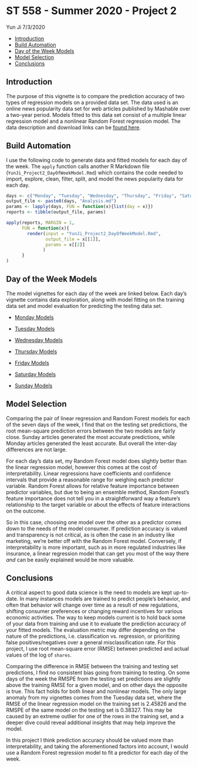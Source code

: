 ST 558 - Summer 2020 - Project 2
================
Yun Ji
7/3/2020

  - [Introduction](#introduction)
  - [Build Automation](#build-automation)
  - [Day of the Week Models](#day-of-the-week-models)
  - [Model Selection](#model-selection)
  - [Conclusions](#conclusions)

## Introduction

The purpose of this vignette is to compare the prediction accuracy of
two types of regression models on a provided data set. The data used is
an online news popularity data set for web articles published by
Mashable over a two-year period. Models fitted to this data set consist
of a multiple linear regression model and a nonlinear Random Forest
regression model. The data description and download links can be [found
here](https://archive.ics.uci.edu/ml/datasets/Online+News+Popularity#).

## Build Automation

I use the following code to generate data and fitted models for each day
of the week. The `apply` function calls another R Markdown file
(`YunJi_Project2_DayOfWeekModel.Rmd`) which contains the code needed to
import, explore, clean, filter, split, and model the news popularity
data for each day.

``` r
days <- c("Monday", "Tuesday", "Wednesday", "Thursday", "Friday", "Saturday", "Sunday")
output_file <- paste0(days, "Analysis.md")
params <- lapply(days, FUN = function(x){list(day = x)})
reports <- tibble(output_file, params)

apply(reports, MARGIN = 1,
      FUN = function(x){
        render(input = "YunJi_Project2_DayOfWeekModel.Rmd", 
               output_file = x[[1]], 
               params = x[[2]]
              )
      }
)
```

## Day of the Week Models

The model vignettes for each day of the week are linked below. Each
day’s vignette contains data exploration, along with model fitting on
the training data set and model evaluation for predicting the testing
data set.

  - [Monday Models](MondayAnalysis.html)

  - [Tuesday Models](TuesdayAnalysis.html)

  - [Wednesday Models](WednesdayAnalysis.html)

  - [Thursday Models](ThursdayAnalysis.html)

  - [Friday Models](FridayAnalysis.html)

  - [Saturday Models](SaturdayAnalysis.html)

  - [Sunday Models](SundayAnalysis.html)

## Model Selection

Comparing the pair of linear regression and Random Forest models for
each of the seven days of the week, I find that on the testing set
predictions, the root mean-square prediction errors between the two
models are fairly close. Sunday articles generated the most accurate
predictions, while Monday articles generated the least accurate. But
overall the inter-day differences are not large.

For each day’s data set, my Random Forest model does slightly better
than the linear regression model, however this comes at the cost of
interpretability. Linear regressions have coefficients and confidence
intervals that provide a reasonable range for weighing each predictor
variable. Random Forest allows for relative feature importance between
predictor variables, but due to being an ensemble method, Random
Forest’s feature importance does not tell you in a straightforward way
a feature’s relationship to the target variable or about the effects of
feature interactions on the outcome.

So in this case, choosing one model over the other as a predictor comes
down to the needs of the model consumer. If prediction accuracy is
valued and transparency is not critical, as is often the case in an
industry like marketing, we’re better off with the Random Forest model.
Conversely, if interpretability is more important, such as in more
regulated industries like insurance, a linear regression model that can
get you most of the way there *and* can be easily explained would be
more valuable.

## Conclusions

A critical aspect to good data science is the need to models are kept
up-to-date. In many instances models are trained to predict people’s
behavior, and often that behavior will change over time as a result of
new regulations, shifting consumer preferences or changing reward
incentives for various economic activities. The way to keep models
current is to hold back some of your data from training and use it to
evaluate the prediction accuracy of your fitted models. The evaluation
metric may differ depending on the nature of the predictions,
i.e. classification vs. regression, or prioritizing false
positives/negatives over a general misclassification rate. For this
project, I use root mean-square error (RMSE) between predicted and
actual values of the log of `shares`.

Comparing the difference in RMSE between the training and testing set
predictions, I find no consistent bias going from training to testing.
On some days of the week the RMSPE from the testing set predictions are
slightly above the training RMSE for a given model, and on other days
the opposite is true. This fact holds for both linear and nonlinear
models. The only large anomaly from my vignettes comes from the Tuesday
data set, where the RMSE of the linear regression model on the training
set is 2.45826 and the RMSPE of the same model on the testing set is
0.38327. This may be caused by an extreme outlier for one of the rows in
the training set, and a deeper dive could reveal additional insights
that may help improve the model.

In this project I think prediction accuracy should be valued more than
interpretability, and taking the aforementioned factors into account, I
would use a Random Forest regression model to fit a predictor for each
day of the week.
